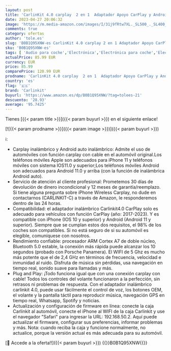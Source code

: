 ```yaml
---
layout: post
title: 'CarlinKit 4.0 carplay  2 en 1  Adaptador Apoyo CarPlay y Android Auto For para Coches equipados con Apple CarPlay año de fabricación: 2017 a 2023  Plug and Play Bluetooth 5Ghz WiFi Auto-Connect'
date: 2023-04-27 20:06:32
image: 'https://m.media-amazon.com/images/I/31j9fRtw7XL._SL500_._SL400_.jpg'
comments: true
category: ofertas
author: 'tole.es'
slug: 'B0B1Q95XNW-es CarlinKit 4.0 carplay 2 en 1 Adaptador Apoyo CarPlay y...'
sku: 'B0B1Q95XNW-es'
tags: [ 'Audio para coche','Electrónica','Electrónica para coche','Electrónica para vehículos','Radios para coche','apple','carlinkit','🇪🇸', ]
actualPrice: 85.99 EUR
currency: EUR
price: 85.99
comparePrice: 120.99 EUR
prodname: 'CarlinKit 4.0 carplay  2 en 1  Adaptador Apoyo CarPlay y Android Auto For para Coches equipados con Apple CarPlay año de fabricación: 2017 a 2023  Plug and Play Bluetooth 5Ghz WiFi Auto-Connect'
country: 'es'
flag: '🇪🇸'
brand: 'Carlinkit'
buyurl: 'https://www.amazon.es/dp/B0B1Q95XNW/?tag=tolees-21'
descuento: '28.93'
average: '95.7425'
---
```


Tienes [{{< param title >}}]({{< param buyurl >}}) en el siguiente enlace!

[![{{< param prodname >}}]({{< param image >}})]({{< param buyurl >}})

ℹ️:

- Carplay inalámbrico y Android auto inalámbrico: Admite el uso de automóviles con función carplay con cable en el automóvil original.Los teléfonos móviles Apple son adecuados para iPhone 11 y teléfonos móviles con sistema IOS11.0 y superior;Los teléfonos móviles Android son adecuados para Android 11.0 y arriba (con la función de inalámbrica Android auto).
- Servicio de atención al cliente profesional: Prometemos 30 días de devolución de dinero incondicional y 12 meses de garantía/reemplazo. Si tiene alguna pregunta sobre iPhone Wireless Carplay, no dude en contactarnos (CARLINKIT-C) a través de Amazon, le responderemos dentro de las 24 horas.
- Compatibilidad: el adaptador inalámbrico Carlinkit4.0 CarPlay solo es adecuado para vehículos con función CarPlay (año: 2017-2023). Y es compatible con iPhone (IOS 10 y superior) y Android (Android 11 y superior). Siempre que se cumplan estos dos requisitos, el 98% de los coches son compatibles. Si no está seguro de si su automóvil es elegible, comuníquese con nosotros.
- Rendimiento confiable: procesador ARM Cortex A7 de doble núcleo, Bluetooth 5.0 estable, la conexión más rápida puede alcanzar los 10 segundos (probado con Porsche Panamera). El WIFI de 5 Ghz es mucho más potente que el de 2,4 GHz en términos de frecuencia, velocidad e inmunidad al ruido. Disfruta de música sin pérdidas, usa navegación en tiempo real, sonido suave para llamadas y más.
- Plug and Play: ¡Todo funciona igual que con una conexión carplay con cable! Todos los controles del volante funcionaron a la perfección, sin retrasos ni problemas de respuesta. Con el adaptador inalámbrico carlinkit 4.0, puede usar fácilmente el control de voz, los botones OEM, el volante y la pantalla táctil para reproducir música, navegación GPS en tiempo real, Whatsapp, Spotify y noticias.
- Actualización y configuración de firmware en línea: conecte la caja Carlinkit al automóvil, conecte el iPhone al WIFI de la caja Carlinkit y use el navegador "Safari" para ingresar la URL: 192.168.50.2. Aquí puede actualizar el firmware, configurar sus preferencias, informar problemas y más. Nota: cuando reciba la caja y funcione normalmente, no actualice, porque la versión actual es más adecuada para su automóvil.

[🛒 Accede a la oferta!!]({{< param buyurl >}})
{{<world>}}B0B1Q95XNW{{</world>}}
